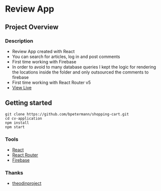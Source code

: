 # Review App

## Project Overview

### Description
- Review App created with React
- You can search for articles, log in and post comments
- First time working with Firebase
- In order to avoid to many database queries I kept the logic for rendering the locations inside the folder and only outsourced the comments to firebase
- First time working with React Router v5
- [View Live](https://bpetermann.github.io/review-app/)

## Getting started

```
git clone https://github.com/bpetermann/shopping-cart.git
cd cv-application
npm install
npm start
```

### Tools
- [React](https://reactjs.org/)
- [React Router](https://reactrouter.com/)
- [Firebase](https://firebase.google.com/)

### Thanks
- [theodinproject](https://www.theodinproject.com)<br>
